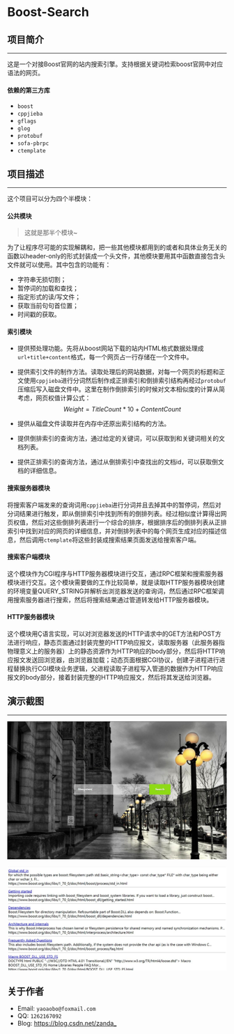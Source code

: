 # Boost-Search

## 项目简介

---

这是一个对接Boost官网的站内搜索引擎。支持根据关键词检索boost官网中对应语法的网页。

#### 依赖的第三方库

- `boost`
- `cppjieba`
- `gflags`
- `glog`
- `protobuf`
- `sofa-pbrpc`
- `ctemplate`

## 项目描述

---

这个项目可以分为四个半模块：

#### 公共模块

> 这就是那半个模块~

为了让程序尽可能的实现解耦和，把一些其他模块都用到的或者和具体业务无关的函数以header-only的形式封装成一个头文件，其他模块要用其中函数直接包含头文件就可以使用。其中包含的功能有：

- 字符串无损切割；
- 暂停词的加载和查找；
- 指定形式的读/写文件；
- 获取当前句句首位置；
- 时间戳的获取。

#### 索引模块

- 提供预处理功能。先将从boost网站下载的站内HTML格式数据处理成`url+title+content`格式，每一个网页占一行存储在一个文件中。

- 提供索引文件的制作方法。读取处理后的网站数据，对每一个网页的标题和正文使用`cppjieba`进行分词然后制作成正排索引和倒排索引结构再经过`protobuf`压缩后写入磁盘文件中。这里在制作倒排索引的时候对文本相似度的计算从简考虑，网页权值计算公式：
$$Weight =TitleCount * 10 + ContentCount$$

- 提供从磁盘文件读取并在内存中还原出索引结构的方法。
- 提供倒排索引的查询方法，通过给定的关键词，可以获取到和关键词相关的文档列表。
- 提供正排索引的查询方法，通过从倒排索引中查找出的文档id，可以获取倒文档的详细信息。

#### 搜索服务器模块

将搜索客户端发来的查询词用`cppjieba`进行分词并且去掉其中的暂停词，然后对分词结果进行触发，即从倒排索引中找到所有的倒排列表。经过相似度计算得出网页权值，然后对这些倒排列表进行一个综合的排序，根据排序后的倒排列表从正排索引中找到对应的网页的详细信息，并对倒排列表中的每个网页生成对应的描述信息，然后调用`ctemplate`将这些封装成搜索结果页面发送给搜索客户端。

#### 搜索客户端模块

这个模块作为CGI程序与HTTP服务器模块进行交互，通过RPC框架和搜索服务器模块进行交互。这个模块需要做的工作比较简单，就是读取HTTP服务器模块创建的环境变量QUERY_STRING并解析出浏览器发送的查询词，然后通过RPC框架调用搜索服务器进行搜索，然后将搜索结果通过管道转发给HTTP服务器模块。

#### HTTP服务器模块

这个模块用Ç语言实现，可以对浏览器发送的HTTP请求中的GET方法和POST方法进行响应，静态页面通过封装完整的HTTP响应报文，读取服务器（此服务器指物理意义上的服务器）上的静态资源作为HTTP响应的body部分，然后将HTTP响应报文发送回浏览器，由浏览器加载；动态页面根据CGI协议，创建子进程进行进程替换执行CGI模块业务逻辑，父进程读取子进程写入管道的数据作为HTTP响应报文的body部分，接着封装完整的HTTP响应报文，然后将其发送给浏览器。

## 演示截图

---

![search_image](https://github.com/fenshitianyue/Boost-Search/blob/master/images/search_image.jpg)

![search_image_result](https://github.com/fenshitianyue/Boost-Search/blob/master/images/search_result_image.jpg)

## 关于作者

- Email: `yaoaobo@foxmail.com`
- QQ: `1262167092`
- Blog: <https://blog.csdn.net/zanda_>
